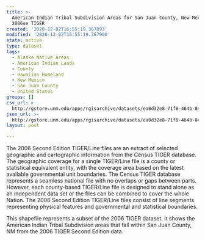 ```yaml
---
title: >-
  American Indian Tribal Subdivision Areas for San Juan County, New Mexico,
  2006se TIGER
created: '2020-12-02T16:55:19.367893'
modified: '2020-12-02T16:55:19.367900'
state: active
type: dataset
tags:
  - Alaska Native Areas
  - American Indian Lands
  - County
  - Hawaiian Homeland
  - New Mexico
  - San Juan County
  - United States
groups: []
csv_url: >-
  http://gstore.unm.edu/apps/rgisarchive/datasets/ea0d32e8-71f8-464b-8478-b53a2108e130/tgr2006se_sanj_aitscu.derived.csv
json_url: >-
  http://gstore.unm.edu/apps/rgisarchive/datasets/ea0d32e8-71f8-464b-8478-b53a2108e130/tgr2006se_sanj_aitscu.derived.json
layout: post

---
```

The 2006 Second Edition  TIGER/Line files are an extract of selected geographic and cartographic information from the Census TIGER database.  The geographic coverage for a single TIGER/Line file is a county or statistical equivalent entity, with the coverage area based on the latest available governmental unit boundaries.  The Census TIGER database represents a seamless national file with no overlaps or gaps between parts.  However, each county-based TIGER/Line file is designed to stand alone as an independent data set or the files can be combined to cover the whole Nation.  The 2006 Second Edition  TIGER/Line files consist of line segments representing physical features and governmental and statistical boundaries.  

This shapefile represents a subset of the 2006 TIGER dataset. It shows the American Indian Tribal Subdivision areas that fall within San Juan County, NM from the 2006 TIGER Second Edition data.
